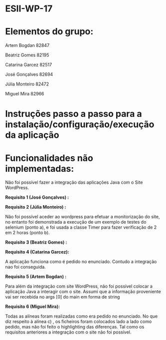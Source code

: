 # ESII-WP-17

# Elementos do grupo:

Artem Bogdan 82847

Beatriz Gomes 82195

Catarina Garcez 82517

José Gonçalves 82694

Júlia Monteiro 82472

Miguel Mira 82966

# Instruções passo a passo para a instalação/configuração/execução da aplicação




# Funcionalidades não implementadas:


Não foi possível fazer a integração das aplicações Java com o Site WordPress.


**Requisito 1 (José Gonçalves) :**




**Requisito 2 (Júlia Monteiro) :**

Não foi possível aceder ao wordpress para efetuar a monitorização do site, no entanto foi demonstrada a execução de um exemplo de testes do selenium (ponto a), e foi usada a classe Timer para fazer verificação de 2 em 2 horas (ponto b).

**Requisito 3 (Beatriz Gomes) :**



**Requisito 4 (Catarina Garcez):**

A aplicação funciona como é pedido no enunciado. Contudo a integração nao foi conseguida.

**Requisito 5 (Artem Bogdan) :**

Para além da integração com site WordPress, não foi possível colocar a aplicação Java a interagir com o site. Assumi que a informação proveniente vai ser recebida no args [0] do main em forma de string

**Requisito 6 (Miguel Mira):**

Todas as alíneas foram realizadas como era pedido no enunciado. No que diz respeito à alínea c) , os ficheiros foram colocados lado a lado como pedido, mas não foi feito o highlighting das diferenças.
Tal como os requisitos anteriores a integração com o site não foi possível.

